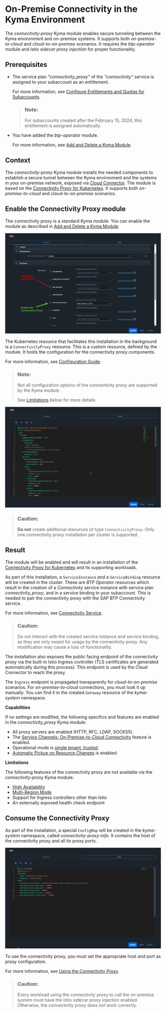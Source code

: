 <!-- loio7501fbc9aebd4e3180eddec977ca288d -->

# On-Premise Connectivity in the Kyma Environment

The *connectivity-proxy* Kyma module enables secure tunneling between the Kyma environment and on-premise systems. It supports both *on-premise-to-cloud* and *cloud-to-on-premise* scenarios. It requires the *btp-operator* module and *Istio sidecar proxy injection* for proper functionality.



<a name="loio7501fbc9aebd4e3180eddec977ca288d__section_asl_5yg_q1c"/>

## Prerequisites

-   The service plan *"connectivity\_proxy"* of the *"connectivity"* service is assigned to your subaccount as an entitlement.

    For more information, see [Configure Entitlements and Quotas for Subaccounts](https://help.sap.com/docs/btp/sap-business-technology-platform/configure-entitlements-and-quotas-for-subaccounts).

    > ### Note:  
    > For subaccounts created after the February 15, 2024, this entitlement is assigned automatically.

-   You have added the *btp-operator* module.

    For more information, see [Add and Delete a Kyma Module](https://help.sap.com/docs/btp/sap-business-technology-platform/enable-and-disable-kyma-module#loio1b548e9ad4744b978b8b595288b0cb5c).




<a name="loio7501fbc9aebd4e3180eddec977ca288d__section_sh3_5yg_q1c"/>

## Context

The *connectivity-proxy* Kyma module installs the needed components to establish a secure tunnel between the Kyma environment and the systems in your on-premise network, exposed via [Cloud Connector](cloud-connector-e6c7616.md). The module is based on the [Connectivity Proxy for Kubernetes](connectivity-proxy-for-kubernetes-e661713.md). It supports both *on-premise-to-cloud* and *cloud-to-on-premise* scenarios.



<a name="loio7501fbc9aebd4e3180eddec977ca288d__section_sq2_5yg_q1c"/>

## Enable the Connectivity Proxy module

The connectivity proxy is a standard Kyma module. You can enable the module as described in [Add and Delete a Kyma Module](https://help.sap.com/docs/btp/sap-business-technology-platform/enable-and-disable-kyma-module#loio1b548e9ad4744b978b8b595288b0cb5c).

![](images/CS_Kyma_OP_-_CP_Module_Enable_1_539cf37.png)

The Kubernetes resource that facilitates this installation in the background is a `ConnectivityProxy` resource. This is a custom resource, defined by the module. It holds the configuration for the connectivity proxy components.

For more information, see [Configuration Guide](configuration-guide-eaa8204.md).

> ### Note:  
> Not all configuration options of the connectivity proxy are supported by the Kyma module.
> 
> See [Limitations](on-premise-connectivity-in-the-kyma-environment-7501fbc.md#loio7501fbc9aebd4e3180eddec977ca288d__limits) below for more details.

![](images/CS_Kyma_OP_-_CP_Module_Enable_2_711861f.png)

> ### Caution:  
> **Do not** create additional resources of type `ConnectivityProxy`. Only one connectivity proxy installation per cluster is supported.



<a name="loio7501fbc9aebd4e3180eddec977ca288d__section_urz_tyg_q1c"/>

## Result

The module will be enabled and will result in an installation of the [Connectivity Proxy for Kubernetes](connectivity-proxy-for-kubernetes-e661713.md) and its supporting workloads.

As part of this installation, a `ServiceInstance` and a `ServiceBinding` resource will be created in the cluster. These are *BTP Operator* resources which result in the creation of a *Connectivity* service instance with service plan *connectivity\_proxy*, and in a service binding in your subaccount. This is needed to pair the connectivity proxy with the SAP BTP Connectivity service.

For more information, see [Connectivity Service](connectivity-service-0edfc0b.md).

> ### Caution:  
> Do not interact with the created service instance and service binding, as they are only meant for usage by the connectivity proxy. Any modification may cause a loss of functionality.

The installation also exposes the public facing endpoint of the connectivity proxy via the built-in Istio Ingress controller \(TLS certificates are generated automatically during this process\). This endpoint is used by the Cloud Connector to reach the proxy.

The `Ingress` endpoint is propagated transparently for *cloud-to-on-premise* scenarios. For *on-premise-to-cloud* connections, you must look it up manually. You can find it in the created `Gateway` resource of the *kyma-system* namespace.

**Capabilities**

If no settings are modified, the following specifics and features are enabled in the *connectivity\_proxy* Kyma module:

-   All proxy servers are enabled \(HTTP, RFC, LDAP, SOCKS5\).
-   The [Service Channels: On-Premise-to-Cloud Connectivity](service-channels-on-premise-to-cloud-connectivity-bbd3040.md) feature is enabled.
-   Operational mode is [single tenant, trusted](operational-modes-148bbad.md#loio148bbad274e545efa10de8a356dd474d__single).
-   [Automatic Pickup on Resource Changes](automatic-pickup-on-resource-changes-78ddb8f.md) is enabled.

**Limitations**

The following features of the connectivity proxy are not available via the *connectivity-proxy* Kyma module:

-   [High Availability](high-availability-3c7f10d.md)
-   [Multi-Region Mode](installing-the-connectivity-proxy-in-multi-region-mode-72072ca.md)
-   Support for Ingress controllers other than Istio
-   An externally exposed health check endpoint



<a name="loio7501fbc9aebd4e3180eddec977ca288d__section_tbj_tyg_q1c"/>

## Consume the Connectivity Proxy

As part of the installation, a special `ConfigMap` will be created in the *kyma-system* namespace, called *connectivity-proxy-info*. It contains the host of the connectivity proxy and all its proxy ports.

![](images/CS_Kyma_OP_-_CP_Consume_259adc4.png)

To use the connectivity proxy, you must set the appropriate host and port as proxy configuration.

For more information, see [Using the Connectivity Proxy](using-the-connectivity-proxy-f3c1ef4.md).

> ### Caution:  
> Every workload using the connectivity proxy to call the on-premise system must have the Istio sidecar proxy injection enabled. Otherwise, the connectivity proxy does not work correctly.

